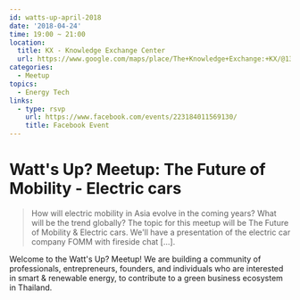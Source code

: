 ```yaml
---
id: watts-up-april-2018
date: '2018-04-24'
time: 19:00 ~ 21:00
location:
  title: KX - Knowledge Exchange Center
  url: https://www.google.com/maps/place/The+Knowledge+Exchange:+KX/@13.7204878,100.4961223,17z/data=!3m1!4b1!4m5!3m4!1s0x30e298ee5d02d0a3:0xe2511ae461733d57!8m2!3d13.7204878!4d100.498311
categories:
  - Meetup
topics:
  - Energy Tech
links:
  - type: rsvp
    url: https://www.facebook.com/events/223184011569130/
    title: Facebook Event
---
```


# Watt's Up? Meetup: The Future of Mobility - Electric cars

> How will electric mobility in Asia evolve in the coming years? What will be the trend globally? The topic for this meetup will be The Future of Mobility & Electric cars. We'll have a presentation of the electric car company FOMM with fireside chat […].

Welcome to the Watt's Up? Meetup! We are building a community of professionals, entrepreneurs, founders, and individuals who are interested in smart & renewable energy, to contribute to a green business ecosystem in Thailand.
